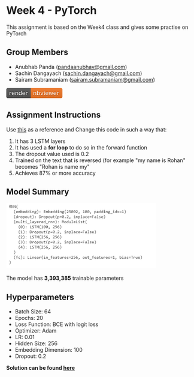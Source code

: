 # Week 4 - PyTorch

This assignment is based on the Week4 class and gives some practise on PyTorch

## Group Members
* Anubhab Panda (pandaanubhav@gmail.com)
* Sachin Dangayach (sachin.dangayach@gmail.com)
* Sairam Subramaniam (sairam.subramaniam@gmail.com)

[![Open Jupyter Notebook](Images/nbviewer_badge.png)](https://nbviewer.jupyter.org/github/anubhabPanda/END_Phase1/blob/main/Week4/S4_Assignment_Solution.ipynb)

## Assignment Instructions

Use [this](https://github.com/bentrevett/pytorch-sentiment-analysis/blob/master/2%20-%20Upgraded%20Sentiment%20Analysis.ipynb) as a reference and Change this code in such a way that:

1. It has 3 LSTM layers
2. It has used a **for loop** to do so in the forward function
3. The dropout value used is 0.2
4. Trained on the text that is reversed (for example "my name is Rohan" becomes "Rohan is name my"
5. Achieves 87% or more accuracy

## Model Summary
<img src="Images/Model_summary.PNG" width = "400px">

The model has **3,393,385** trainable parameters

## Hyperparameters

* Batch Size: 64
* Epochs: 20
* Loss Function: BCE with logit loss
* Optimizer: Adam
* LR: 0.01
* Hidden Size: 256
* Embedding Dimension: 100
* Dropout: 0.2


**Solution can be found [here](https://nbviewer.jupyter.org/github/anubhabPanda/END_Phase1/blob/main/Week4/S4_Assignment_Solution.ipynb)**